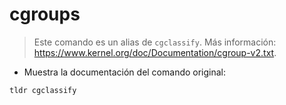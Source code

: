 # cgroups

> Este comando es un alias de `cgclassify`.
> Más información: <https://www.kernel.org/doc/Documentation/cgroup-v2.txt>.

- Muestra la documentación del comando original:

`tldr cgclassify`
